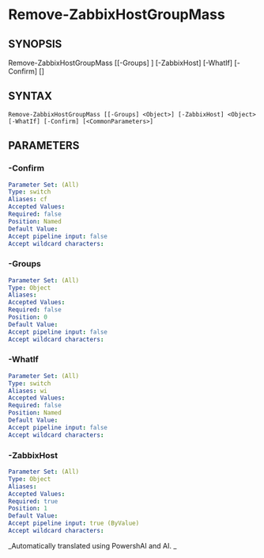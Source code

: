 ﻿---
external help file: PowerZabbix-help.xml
schema: 2.0.0
---

# Remove-ZabbixHostGroupMass

## SYNOPSIS <!--!= @#Synop !-->

Remove-ZabbixHostGroupMass [[-Groups] <Object>] [-ZabbixHost] <Object> [-WhatIf] [-Confirm] [<CommonParameters>]


## SYNTAX <!--!= @#Syntax !-->

```
Remove-ZabbixHostGroupMass [[-Groups] <Object>] [-ZabbixHost] <Object> [-WhatIf] [-Confirm] [<CommonParameters>]
```

## PARAMETERS <!--!= @#Params !-->

### -Confirm

```yml
Parameter Set: (All)
Type: switch
Aliases: cf
Accepted Values: 
Required: false
Position: Named
Default Value: 
Accept pipeline input: false
Accept wildcard characters: 
```

### -Groups

```yml
Parameter Set: (All)
Type: Object
Aliases: 
Accepted Values: 
Required: false
Position: 0
Default Value: 
Accept pipeline input: false
Accept wildcard characters: 
```

### -WhatIf

```yml
Parameter Set: (All)
Type: switch
Aliases: wi
Accepted Values: 
Required: false
Position: Named
Default Value: 
Accept pipeline input: false
Accept wildcard characters: 
```

### -ZabbixHost

```yml
Parameter Set: (All)
Type: Object
Aliases: 
Accepted Values: 
Required: true
Position: 1
Default Value: 
Accept pipeline input: true (ByValue)
Accept wildcard characters: 
```


<!--**AiDocBlockStart**-->
_Automatically translated using PowershAI and AI. 
_
<!--**AiDocBlockEnd**-->
